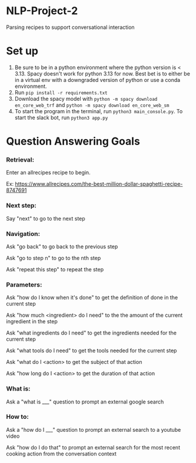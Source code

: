 # NLP-Project-2
Parsing recipes to support conversational interaction

# Set up
1. Be sure to be in a python environment where the python version is < 3.13. Spacy doesn't work for python 3.13 for now. Best bet is to either be in a virtual env with a downgraded version of python or use a conda environment.
2. Run ```pip install -r requirements.txt```
3. Download the spacy model with ```python -m spacy download en_core_web_trf``` and ```python -m spacy download en_core_web_sm```
4. To start the program in the terminal, run ```python3 main_console.py```. To start the slack bot, run ```python3 app.py```

# Question Answering Goals

### Retrieval:
Enter an allrecipes recipe to begin.

Ex: https://www.allrecipes.com/the-best-million-dollar-spaghetti-recipe-8747691

### Next step:
Say "next" to go to the next step

### Navigation:
Ask "go back" to go back to the previous step

Ask "go to step n" to go to the nth step

Ask "repeat this step" to repeat the step

### Parameters:
Ask "how do I know when it's done" to get the definition of done in the current step

Ask "how much \<ingredient\> do I need" to the the amount of the current ingredient in the step

Ask "what ingredients do I need" to get the ingredients needed for the current step

Ask "what tools do I need" to get the tools needed for the current step

Ask "what do I \<action\> to get the subject of that action

Ask "how long do I \<action\> to get the duration of that action

### What is:
Ask a "what is ___" question to prompt an external google search

### How to:
Ask a "how do I ___" question to prompt an external search to a youtube video

Ask "how do I do that" to prompt an external search for the most recent cooking action from the conversation context
